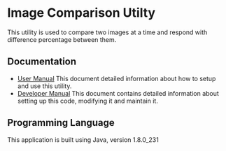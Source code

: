 # Image Comparison Utilty
This utility is used to compare two images at a time and respond with difference percentage between them.

## Documentation

* [User Manual](https://github.com/mkthakral/ImageComparisionTool/blob/master/ImageComparision/resources/document/User_Manual.pdf) This document detailed information about how to setup and use this utility.
* [Developer Manual](https://github.com/mkthakral/ImageComparisionTool/blob/master/ImageComparision/resources/document/Developer_Manual.pdf) This document contains detailed information about setting up this code, modifying it and maintain it.

## Programming Language

This application is built using Java, version 1.8.0_231

